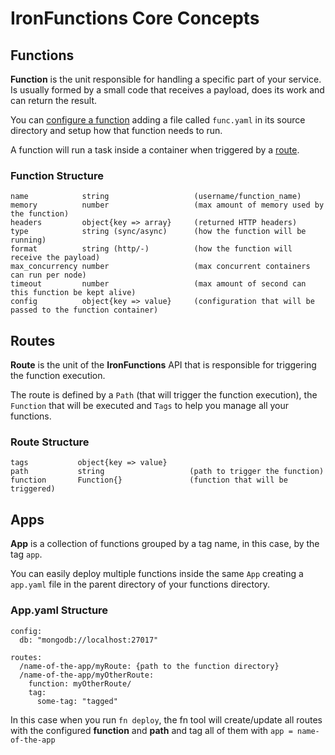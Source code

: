 # IronFunctions Core Concepts

## Functions

**Function** is the unit responsible for handling a specific part of your service. Is usually formed by a small code that receives a payload, does its work and can return the result.

You can [configure a function](#Link-to-the-function-file-doc) adding a file called `func.yaml` in its source directory and setup how that function needs to run.

A function will run a task inside a container when triggered by a [route](#Route).

### Function Structure

```
name            string                   (username/function_name)
memory          number                   (max amount of memory used by the function)
headers         object{key => array}     (returned HTTP headers)
type            string (sync/async)      (how the function will be running)
format          string (http/-)          (how the function will receive the payload)
max_concurrency number                   (max concurrent containers can run per node)   
timeout         number                   (max amount of second can this function be kept alive)
config          object{key => value}     (configuration that will be passed to the function container)
```

## Routes

**Route** is the unit of the **IronFunctions** API that is responsible for triggering the function execution.

The route is defined by a `Path` (that will trigger the function execution), the `Function` that will be executed and `Tags` to help you manage all your functions.

### Route Structure

```
tags           object{key => value}     
path           string                   (path to trigger the function)
function       Function{}               (function that will be triggered)
```

## Apps

**App** is a collection of functions grouped by a tag name, in this case, by the tag `app`.

You can easily deploy multiple functions inside the same `App` creating a `app.yaml` file in the parent directory of your functions directory.

### App.yaml Structure

```
config:
  db: "mongodb://localhost:27017"

routes:
  /name-of-the-app/myRoute: {path to the function directory}
  /name-of-the-app/myOtherRoute:
    function: myOtherRoute/
    tag:
      some-tag: "tagged"
```

In this case when you run `fn deploy`, the fn tool will create/update all routes with the configured **function** and **path** and tag all of them with `app = name-of-the-app`